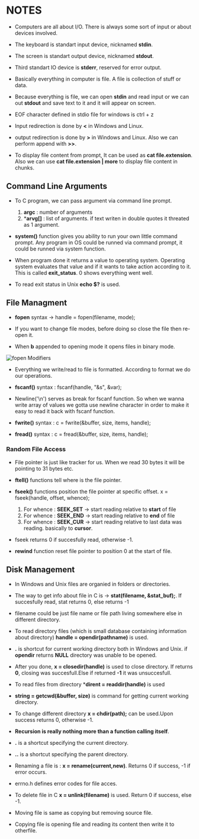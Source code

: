 # NOTES

- Computers are all about I/O. There is always some sort of input or about devices involved.

- The keyboard is standart input device, nicknamed **stdin**.

- The screen is standart output device, nicknamed **stdout**.

- Third standart IO device is **stderr**, reserved for error output.

- Basically everything in computer is file. A file is collection of stuff or data.

- Because everything is file, we can open **stdin** and read input or we can out **stdout** and save text to it and it will appear on screen. 

- EOF character defined in stdio file for windows is ctrl + z

- Input redirection is done by **<** in Windows and Linux.

- output redirection is done by **>** in Windows and Linux. Also we can perform append with **>>**.

- To display file content from prompt, It can be used as **cat file.extension**. Also we can use **cat file.extension | more** to display file content in chunks.

## Command Line Arguments
- To C program, we can pass argument via command line prompt. 
    1. **argc** : number of arguments
    2. ***arvg[]** : list of arguments. if text writen in double quotes it threated as 1 argument.

- **system()** function gives you ability to run your own little command prompt. Any program in OS could be runned via command prompt, it could be runned via system function.

- When program done it returns a value to operating system. Operating system evaluates that value and if it wants to take action according to it. This is called **exit_status**. 0 shows everything went well.

- To read exit status in Unix  **echo $?** is used.

## File Managment
- **fopen** syntax -> handle = fopen(filename, mode);

- If you want to change file modes, before doing so close the file then re-open it.

- When **b** appended to opening mode it opens files in binary mode.

![fopen Modifiers](https://github.com/mrsahin101/BOOKS/blob/main/C_Programming/C_All_in_One_Desk_Reference_For_Dummies/Book_V_Disk_DriveC/Images/fopen_Access_Modifiers.PNG)

- Everything we write/read to file is formatted. According to format we do our operations.

- **fscanf()** syntax : fscanf(handle, "&s", &var);

- Newline('\n') serves as break for fscanf function. So when we wanna write array of values we gotta use newline character in order to make it easy to read it back with fscanf function.

- **fwrite()** syntax : c = fwrite(&buffer, size, items, handle);
- **fread()** syntax : c = fread(&buffer, size, items, handle);

### Random File Access
- File pointer is just like tracker for us. When we  read 30 bytes it will be pointing to 31 bytes etc.

- **ftell()** functions tell where is the file pointer.
- **fseek()** functions position the file pointer at specific offset. x = fseek(handle, offset, whence);
    1. For whence : **SEEK_SET** -> start reading relative to **start** of file
    2. For whence : **SEEK_END** -> start reading relative to **end** of file
    3. For whence : **SEEK_CUR** -> start reading relative to last data was reading. basically to **cursor**.

- fseek returns 0 if succesfully read, otherwise -1.

- **rewind** function reset file pointer to position 0 at the start of file.


## Disk Management
- In Windows and Unix files are organied in folders or directories.

- The way to get info about file in C is -> **stat(filename, &stat_buf);**. If succesfully read, stat returns 0, else returns -1

- filename could be just file name or file path living somewhere else in different directory.   

- To read directory files (which is small database containing information about directory) **handle = opendir(pathname)** is used.

- **.** is shortcut for current working directory both in Windows and Unix. if **opendir** returns **NULL** directory was unable to be opened.

- After you done, **x = closedir(handle)** is used to close directory. If returns **0**, closing was succesfull.Else if returned **-1** it was unsuccesfull.

- To read files from directory ***dirent = readdir(handle)** is used

- **string = getcwd(&buffer, size)** is command for getting current working directory. 

- To change different directory **x = chdir(path);** can be used.Upon success returns 0, otherwise -1.


- **Recursion is really nothing more than a function calling itself**.

- **.** is a shortcut specifying the current directory.

- **..** is a shortcut specifying the parent directory.

- Renaming a file is : **x = rename(current,new)**. Returns 0 if success, -1 if error occurs.

- errno.h defines error codes for file acces.

- To delete file in C **x = unlink(filename)** is used. Return 0 if success, else -1.

- Moving file is same as copying but removing source file.

- Copying file is opening file and reading its content then write it to otherfile.